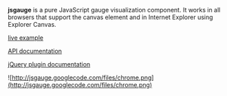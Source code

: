 **jsgauge** is a pure JavaScript gauge visualization component. It works in all browsers that support the canvas element and in Internet Explorer using Explorer Canvas.

[live example](http://jsgauge.googlecode.com/svn/trunk/src/example/gauge.html)

[API documentation](http://code.google.com/p/jsgauge/wiki/API)

[jQuery plugin documentation](http://code.google.com/p/jsgauge/wiki/jQueryAPI)

![http://jsgauge.googlecode.com/files/chrome.png](http://jsgauge.googlecode.com/files/chrome.png)